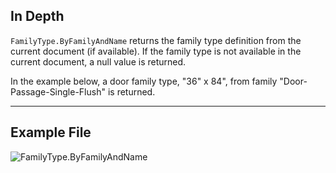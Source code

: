## In Depth
`FamilyType.ByFamilyAndName` returns the family type definition from the current document (if available). If the family type is not available in the current document, a null value is returned.

In the example below, a door family type, "36" x 84", from family "Door-Passage-Single-Flush" is returned.
___
## Example File

![FamilyType.ByFamilyAndName](./Revit.Elements.FamilyType.ByFamilyAndName_img.jpg)
